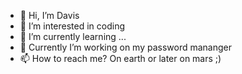 - 👋 Hi, I’m Davis
- 👀 I’m interested in coding
- 🌱 I’m currently learning ...
- 💞️ Currently I’m working on my password mananger
- 📫 How to reach me? On earth or later on mars ;)

<!---
OffRange/OffRange is a ✨ special ✨ repository because its `README.md` (this file) appears on your GitHub profile.
You can click the Preview link to take a look at your changes.
--->
